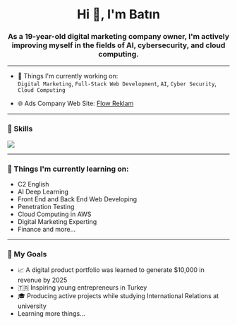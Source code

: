 <h1 align="center">Hi 👋, I'm Batın</h1>
<h3 align="center">As a 19-year-old digital marketing company owner, I'm actively improving myself in the fields of AI, cybersecurity, and cloud computing.</h3>

---

- 🚀 Things I'm currently working on:  
  `Digital Marketing`, `Full-Stack Web Development`, `AI`, `Cyber Security`, `Cloud Computing`

- 🌐 Ads Company Web Site: [Flow Reklam](https://flowreklam.com)

---

### 🚀 Skills
<img src="https://skillicons.dev/icons?i=python,js,html,css,gcp,react,nodejs,arduino,bash,debian,git,instagram,notion,ps,php,powershell,windows,vscode" />

---

### 🧠 Things I'm currently learning on:
- C2 English
- AI Deep Learning
- Front End and Back End Web Developing
- Penetration Testing
- Cloud Computing in AWS
- Digital Marketing Experting
- Finance and more...

---

### 🎯 My Goals
- 📈 A digital product portfolio was learned to generate $10,000 in revenue by 2025
- 🇹🇷 Inspiring young entrepreneurs in Turkey
- 🎓 Producing active projects while studying International Relations at university
- Learning more things...
